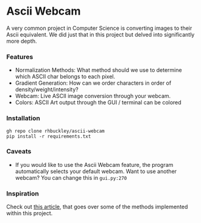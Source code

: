 # Ascii Webcam

A very common project in Computer Science is converting images to their Ascii equivalent. We did just that in this project but delved into significantly more depth. 

### Features

- Normalization Methods: What method should we use to determine which ASCII char belongs to each pixel.
- Gradient Generation: How can we order characters in order of density/weight/intensity?
- Webcam: Live ASCII image conversion through your webcam. 
- Colors: ASCII Art output through the GUI / terminal can be colored

### Installation

```shell
gh repo clone rhbuckley/ascii-webcam
pip install -r requirements.txt
```

### Caveats

- If you would like to use the Ascii Webcam feature, the program automatically selects your default webcam. Want to use another webcam? You can change this in `gui.py:270`

### Inspiration

Check out [this article](https://robertheaton.com/2018/06/12/programming-projects-for-advanced-beginners-ascii-art/), that goes over some of the methods implemented within this project. 
